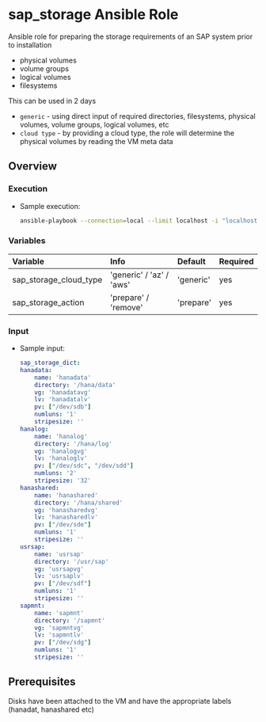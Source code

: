 # sap_storage Ansible Role

Ansible role for preparing the storage requirements of an SAP system prior to installation
- physical volumes
- volume groups
- logical volumes
- filesystems

This can be used in 2 days
- `generic`     - using direct input of required directories, filesystems, physical volumes, volume groups, logical volumes, etc
- `cloud type`  - by providing a cloud type, the role will determine the physical volumes by reading the VM meta data

## Overview

### Execution

- Sample execution:

    ```bash
    ansible-playbook --connection=local --limit localhost -i "localhost," sap-storage.yml -e "@input_file.yml"
    ```

### Variables


| **Variable**                                  | **Info**                                  | **Default** | **Required** |
| :---                                          | :---                                      | :---        | :---         |
| sap_storage_cloud_type                        | 'generic' / 'az' / 'aws'                  | 'generic'   | yes          |
| sap_storage_action                            | 'prepare' / 'remove'                      | 'prepare'   | yes          |

### Input

- Sample input:

    ```yaml
    sap_storage_dict:
    hanadata:
        name: 'hanadata'
        directory: '/hana/data'
        vg: 'hanadatavg'
        lv: 'hanadatalv'
        pv: ["/dev/sdb"]
        numluns: '1'
        stripesize: ''
    hanalog:
        name: 'hanalog'
        directory: '/hana/log'
        vg: 'hanalogvg'
        lv: 'hanaloglv'
        pv: ["/dev/sdc", "/dev/sdd"]
        numluns: '2'
        stripesize: '32'
    hanashared:
        name: 'hanashared'
        directory: '/hana/shared'
        vg: 'hanasharedvg'
        lv: 'hanasharedlv'
        pv: ["/dev/sde"]
        numluns: '1'
        stripesize: ''
    usrsap:
        name: 'usrsap'
        directory: '/usr/sap'
        vg: 'usrsapvg'
        lv: 'usrsaplv'
        pv: ["/dev/sdf"]
        numluns: '1'
        stripesize: ''
    sapmnt:
        name: 'sapmnt'
        directory: '/sapmnt'
        vg: 'sapmntvg'
        lv: 'sapmntlv'
        pv: ["/dev/sdg"]
        numluns: '1'
        stripesize: ''
    ```

## Prerequisites

Disks have been attached to the VM and have the appropriate labels (hanadat, hanashared etc)

